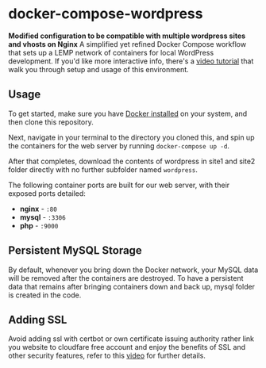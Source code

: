 # docker-compose-wordpress

**Modified configuration to be compatible with multiple wordpress sites and vhosts on Nginx**
A simplified yet refined Docker Compose workflow that sets up a LEMP network of containers for local WordPress development. If you'd like more interactive info, there's a [video tutorial](https://www.youtube.com/watch?v=kIqWxjDj4IU) that walk you through setup and usage of this environment.


## Usage

To get started, make sure you have [Docker installed](https://docs.docker.com/docker-for-mac/install/) on your system, and then clone this repository.

Next, navigate in your terminal to the directory you cloned this, and spin up the containers for the web server by running `docker-compose up -d`.

After that completes, download the contents of wordpress in site1 and site2 folder directly with no further subfolder named `wordpress`.

The following container ports are built for our web server, with their exposed ports detailed:

- **nginx** - `:80`
- **mysql** - `:3306`
- **php** - `:9000`


## Persistent MySQL Storage

By default, whenever you bring down the Docker network, your MySQL data will be removed after the containers are destroyed. To have a persistent data that remains after bringing containers down and back up, mysql folder is created in the code.

## Adding SSL

Avoid adding ssl with certbot or own certificate issuing authority rather link you website to cloudfare free account and enjoy the benefits of SSL and other security features, refer to this [video](https://www.youtube.com/watch?v=gYUZEFoFcfQ) for further details.
